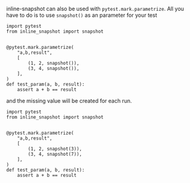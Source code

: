 inline-snapshot can also be used with `pytest.mark.parametrize`. All you have to do is to use `snapshot()` as an parameter for your test

```
import pytest
from inline_snapshot import snapshot


@pytest.mark.parametrize(
    "a,b,result",
    [
        (1, 2, snapshot()),
        (3, 4, snapshot()),
    ],
)
def test_param(a, b, result):
    assert a + b == result

```

and the missing value will be created for each run.

```
import pytest
from inline_snapshot import snapshot


@pytest.mark.parametrize(
    "a,b,result",
    [
        (1, 2, snapshot(3)),
        (3, 4, snapshot(7)),
    ],
)
def test_param(a, b, result):
    assert a + b == result

```
